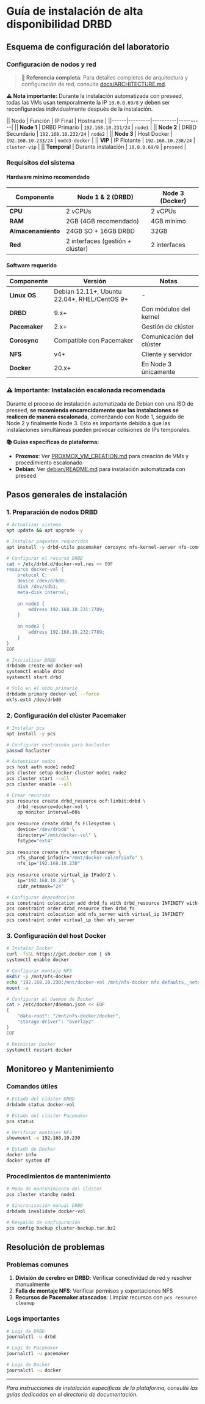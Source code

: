 # Guía de instalación de alta disponibilidad DRBD

## Esquema de configuración del laboratorio

### Configuración de nodos y red

> **📍 Referencia completa**: Para detalles completos de arquitectura y configuración de red, consulta [docs/ARCHITECTURE.md](ARCHITECTURE.md).

**⚠️ Nota importante:** Durante la instalación automatizada con preseed, todas las VMs usan temporalmente la IP `10.0.0.69/8` y deben ser reconfiguradas individualmente después de la instalación.

|| Nodo | Función | IP Final | Hostname |
||------|---------|----------|----------|
|| **Node 1** | DRBD Primario | `192.168.10.231/24` | `node1` |
|| **Node 2** | DRBD Secundario | `192.168.10.232/24` | `node2` |
|| **Node 3** | Host Docker | `192.168.10.233/24` | `node3-docker` |
|| **VIP** | IP Flotante | `192.168.10.230/24` | `cluster-vip` |
|| **Temporal** | Durante instalación | `10.0.0.69/8` | `preseed` |

### Requisitos del sistema

#### Hardware mínimo recomendado
| Componente | Node 1 & 2 (DRBD) | Node 3 (Docker) |
|------------|-------------------|------------------|
| **CPU** | 2 vCPUs | 2 vCPUs |
| **RAM** | 2GB (4GB recomendado) | 4GB mínimo |
| **Almacenamiento** | 24GB SO + 16GB DRBD | 32GB |
| **Red** | 2 interfaces (gestión + clúster) | 2 interfaces |

#### Software requerido
| Componente | Versión | Notas |
|------------|---------|-------|
| **Linux OS** | Debian 12.11+, Ubuntu 22.04+, RHEL/CentOS 9+ | - |
| **DRBD** | 9.x+ | Con módulos del kernel |
| **Pacemaker** | 2.x+ | Gestión de clúster |
| **Corosync** | Compatible con Pacemaker | Comunicación del clúster |
| **NFS** | v4+ | Cliente y servidor |
| **Docker** | 20.x+ | En Node 3 únicamente |

### ⚠️ Importante: Instalación escalonada recomendada

Durante el proceso de instalación automatizada de Debian con una ISO de preseed, **se recomienda encarecidamente que las instalaciones se realicen de manera escalonada**, comenzando con Node 1, seguido de Node 2 y finalmente Node 3. Esto es importante debido a que las instalaciones simultáneas pueden provocar colisiones de IPs temporales.

**📚 Guías específicas de plataforma:**
- **Proxmox**: Ver [PROXMOX_VM_CREATION.md](PROXMOX_VM_CREATION.md) para creación de VMs y procedimiento escalonado
- **Debian**: Ver [debian/README.md](../debian/README.md) para instalación automatizada con preseed

## Pasos generales de instalación

### 1. Preparación de nodos DRBD

```bash
# Actualizar sistema
apt update && apt upgrade -y

# Instalar paquetes requeridos
apt install -y drbd-utils pacemaker corosync nfs-kernel-server nfs-common

# Configurar el recurso DRBD
cat > /etc/drbd.d/docker-vol.res << EOF
resource docker-vol {
    protocol C;
    device /dev/drbd0;
    disk /dev/sdb1;
    meta-disk internal;
    
    on node1 {
        address 192.168.10.231:7789;
    }
    
    on node2 {
        address 192.168.10.232:7789;
    }
}
EOF

# Inicializar DRBD
drbdadm create-md docker-vol
systemctl enable drbd
systemctl start drbd

# Solo en el nodo primario
drbdadm primary docker-vol --force
mkfs.ext4 /dev/drbd0
```

### 2. Configuración del clúster Pacemaker

```bash
# Instalar pcs
apt install -y pcs

# Configurar contraseña para hacluster
passwd hacluster

# Autenticar nodos
pcs host auth node1 node2
pcs cluster setup docker-cluster node1 node2
pcs cluster start --all
pcs cluster enable --all

# Crear recursos
pcs resource create drbd_resource ocf:linbit:drbd \
    drbd_resource=docker-vol \
    op monitor interval=60s
    
pcs resource create drbd_fs Filesystem \
    device="/dev/drbd0" \
    directory="/mnt/docker-vol" \
    fstype="ext4"
    
pcs resource create nfs_server nfsserver \
    nfs_shared_infodir="/mnt/docker-vol/nfsinfo" \
    nfs_ip="192.168.10.230"
    
pcs resource create virtual_ip IPaddr2 \
    ip="192.168.10.230" \
    cidr_netmask="24"

# Configurar dependencias
pcs constraint colocation add drbd_fs with drbd_resource INFINITY with-rsc-role=Master
pcs constraint order drbd_resource then drbd_fs
pcs constraint colocation add nfs_server with virtual_ip INFINITY
pcs constraint order virtual_ip then nfs_server
```

### 3. Configuración del host Docker

```bash
# Instalar Docker
curl -fsSL https://get.docker.com | sh
systemctl enable docker

# Configurar montaje NFS
mkdir -p /mnt/nfs-docker
echo "192.168.10.230:/mnt/docker-vol /mnt/nfs-docker nfs defaults,_netdev 0 0" >> /etc/fstab
mount -a

# Configurar el daemon de Docker
cat > /etc/docker/daemon.json << EOF
{
    "data-root": "/mnt/nfs-docker/docker",
    "storage-driver": "overlay2"
}
EOF

# Reiniciar Docker
systemctl restart docker
```

## Monitoreo y Mantenimiento

### Comandos útiles

```bash
# Estado del clúster DRBD
drbdadm status docker-vol

# Estado del clúster Pacemaker
pcs status

# Verificar montajes NFS
showmount -e 192.168.10.230

# Estado de Docker
docker info
docker system df
```

### Procedimientos de mantenimiento

```bash
# Modo de mantenimiento del clúster
pcs cluster standby node1

# Sincronización manual DRBD
drbdadm invalidate docker-vol

# Respaldo de configuración
pcs config backup cluster-backup.tar.bz2
```

## Resolución de problemas

### Problemas comunes

1. **División de cerebro en DRBD**: Verificar conectividad de red y resolver manualmente
2. **Falla de montaje NFS**: Verificar permisos y exportaciones NFS
3. **Recursos de Pacemaker atascados**: Limpiar recursos con `pcs resource cleanup`

### Logs importantes

```bash
# Logs de DRBD
journalctl -u drbd

# Logs de Pacemaker
journalctl -u pacemaker

# Logs de Docker
journalctl -u docker
```

---

*Para instrucciones de instalación específicas de la plataforma, consulte las guías dedicadas en el directorio de documentación.*
